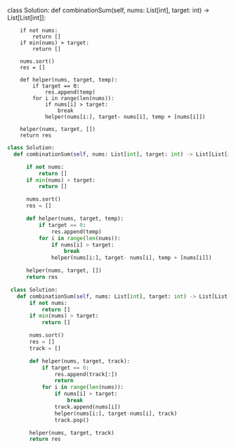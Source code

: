 class Solution:
    def combinationSum(self, nums: List[int], target: int) -> List[List[int]]:

        if not nums:
            return []
        if min(nums) > target:
            return []

        nums.sort()
        res = [] 

        def helper(nums, target, temp):
            if target == 0:
                res.append(temp)
            for i in range(len(nums)):
                if nums[i] > target:
                    break
                helper(nums[i:], target- nums[i], temp + [nums[i]])

        helper(nums, target, [])
        return res
        
  ```Python
  class Solution:
    def combinationSum(self, nums: List[int], target: int) -> List[List[int]]:

        if not nums:
            return []
        if min(nums) > target:
            return []

        nums.sort()
        res = [] 

        def helper(nums, target, temp):
            if target == 0:
                res.append(temp)
            for i in range(len(nums)):
                if nums[i] > target:
                    break
                helper(nums[i:], target- nums[i], temp + [nums[i]])

        helper(nums, target, [])
        return res
 ```
 
 ``` Python
  class Solution:
    def combinationSum(self, nums: List[int], target: int) -> List[List[int]]:
        if not nums:
            return []
        if min(nums) > target:
            return []

        nums.sort()
        res = []
        track = []

        def helper(nums, target, track):
            if target == 0:
                res.append(track[:])
                return
            for i in range(len(nums)):
                if nums[i] > target:
                    break
                track.append(nums[i])
                helper(nums[i:], target-nums[i], track)
                track.pop()

        helper(nums, target, track)
        return res
   ```
